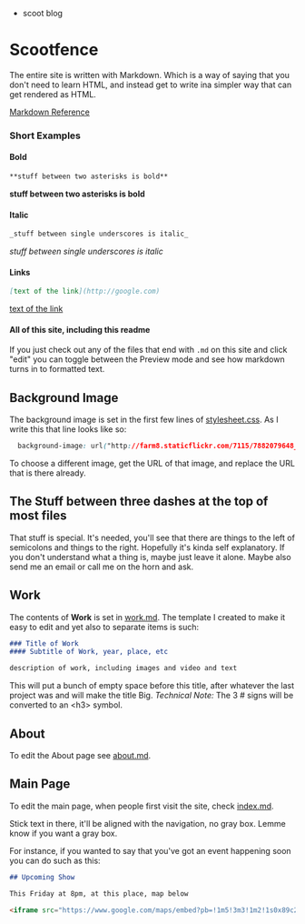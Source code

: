 - scoot blog

# Scootfence

The entire site is written with Markdown. Which is a way of saying that you don't need to learn HTML, and instead get to write ina simpler way that can get rendered as HTML.

[Markdown Reference](https://github.com/adam-p/markdown-here/wiki/Markdown-Cheatsheet)

### Short Examples

#### Bold

```markdown
**stuff between two asterisks is bold**
```

**stuff between two asterisks is bold**

#### Italic

```markdown
_stuff between single underscores is italic_
```

_stuff between single underscores is italic_

#### Links

```markdown
[text of the link](http://google.com)
```

[text of the link](http://google.com)

#### All of this site, including this readme

If you just check out any of the files that end with `.md` on this site and click "edit" you can toggle between the Preview mode and see how markdown turns in to formatted text.

## Background Image

The background image is set in the first few lines of [stylesheet.css](https://github.com/scootfence/scootfence.github.io/blob/master/stylesheet.css). As I write this that line looks like so:

```css
  background-image: url("http://farm8.staticflickr.com/7115/7882079648_d9315bd8c5_o.jpg");
```

To choose a different image, get the URL of that image, and replace the URL that is there already.

## The Stuff between three dashes at the top of most files

That stuff is special. It's needed, you'll see that there are things to the left of semicolons and things to the right. Hopefully it's kinda self explanatory. If you don't understand what a thing is, maybe just leave it alone. Maybe also send me an email or call me on the horn and ask.

## Work

The contents of **Work** is set in [work.md](https://github.com/scootfence/scootfence.github.io/blob/master/work.md). The template I created to make it easy to edit and yet also to separate items is such:

```markdown
### Title of Work
#### Subtitle of Work, year, place, etc

description of work, including images and video and text
```

This will put a bunch of empty space before this title, after whatever the last project was and will make the title Big. _Technical Note:_ The 3 # signs will be converted to an &lt;h3&gt; symbol.

## About

To edit the About page see [about.md](https://github.com/scootfence/scootfence.github.io/blob/master/about.md).

## Main Page

To edit the main page, when people first visit the site, check [index.md](https://github.com/scootfence/scootfence.github.io/blob/master/index.md).

Stick text in there, it'll be aligned with the navigation, no gray box. Lemme know if you want a gray box.

For instance, if you wanted to say that you've got an event happening soon you can do such as this:

```markdown
## Upcoming Show

This Friday at 8pm, at this place, map below

<iframe src="https://www.google.com/maps/embed?pb=!1m5!3m3!1m2!1s0x89c259617efce6a7%3A0x7cc1c33f7269781f!2sCAVE+home+of+LEIMAY%2C+Grand+Street%2C+Brooklyn%2C+NY!5e0!3m2!1sen!2sus!4v1386118757293" width="600" height="450" frameborder="0" style="border:0"></iframe>
```